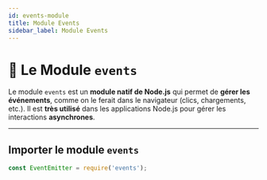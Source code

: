 ```yaml
---
id: events-module
title: Module Events
sidebar_label: Module Events
---
```


# 📌 Le Module `events` 

Le module `events` est un **module natif de Node.js** qui permet de **gérer les événements**, comme on le ferait dans le navigateur (clics, chargements, etc.). Il est **très utilisé** dans les applications Node.js pour gérer les interactions **asynchrones**.

---

## Importer le module `events`

```js
const EventEmitter = require('events');
```
